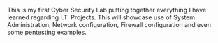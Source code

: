 This is my first Cyber Security Lab putting together everything I have learned regarding I.T. Projects. This will showcase use of System Administration, Network configuration, Firewall configuration and even some pentesting examples. 
